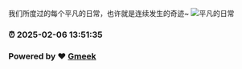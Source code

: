 我们所度过的每个平凡的日常，也许就是连续发生的奇迹~
![平凡的日常](https://camo.githubusercontent.com/0247707c1db43f0257127fd2b125ae627f4557bc6f1a046f5aa477732dbfdacd/68747470733a2f2f706963322e7a697975616e2e77616e672f757365722f3077302f323032342f30372f7265696d755f656132636135663663646432642e706e673f7261773d74727565)
### :alarm_clock: 2025-02-06 13:51:35 
### Powered by :heart: [Gmeek](https://github.com/Meekdai/Gmeek)

